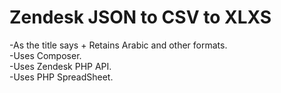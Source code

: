 # Zendesk JSON to CSV to XLXS
-As the title says + Retains Arabic and other formats. <br>
-Uses Composer. <br>
-Uses Zendesk PHP API. <br>
-Uses PHP SpreadSheet. <br>
